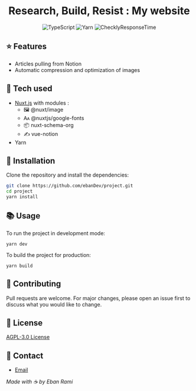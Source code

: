 <div align="center">

# Research, Build, Resist : My website

</div>

<div align="center">

![TypeScript](https://img.shields.io/badge/-TypeScript-007ACC?style=for-the-badge&logo=typescript&logoColor=white)
![Yarn](https://img.shields.io/badge/-Yarn-2C8EBB?style=for-the-badge&logo=yarn&logoColor=white)
![ChecklyResponseTime](https://api.checklyhq.com/v1/badges/checks/29d52d2a-ba63-4be4-abb2-1676d0d6517f?style=flat&theme=default&responseTime=true)

</div>

## ⭐ Features

- Articles pulling from Notion
- Automatic compression and optimization of images

## 🔧 Tech used

- [Nuxt.js](https://nuxtjs.org/) with modules :
    - 🖼️ @nuxt/image
    - 🗛 @nuxtjs/google-fonts
    - 📦 nuxt-schema-org
    - ✍️ vue-notion
- Yarn

## 🚀 Installation

Clone the repository and install the dependencies:

```bash
git clone https://github.com/ebanDev/project.git
cd project
yarn install
```

## 📚 Usage

To run the project in development mode:

```
yarn dev
```

To build the project for production:

```
yarn build
```

## 🤝 Contributing

Pull requests are welcome. For major changes, please open an issue first to discuss what you would like to change.

## 📜 License

[AGPL-3.0 License](https://choosealicense.com/licenses/agpl-3.0/)

## 📧 Contact

- [Email](mailto:contact@eban.eu.org)

_Made with ☕ by Eban Rami_